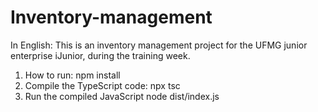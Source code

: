 # Inventory-management
In English: This is an inventory management project for the UFMG junior enterprise iJunior, during the training week. 


1. How to run:
npm install
2. Compile the TypeScript code:
npx tsc
3. Run the compiled JavaScript
node dist/index.js
